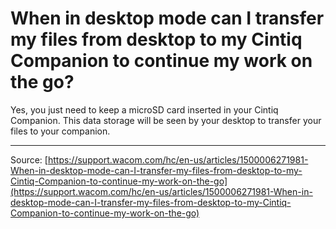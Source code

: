# When in desktop mode can I transfer my files from desktop to my Cintiq Companion to continue my work on the go?

Yes, you just need to keep a microSD card inserted in your Cintiq Companion. This data storage will be seen by your desktop to transfer your files to your companion.

---
Source: [https://support.wacom.com/hc/en-us/articles/1500006271981-When-in-desktop-mode-can-I-transfer-my-files-from-desktop-to-my-Cintiq-Companion-to-continue-my-work-on-the-go](https://support.wacom.com/hc/en-us/articles/1500006271981-When-in-desktop-mode-can-I-transfer-my-files-from-desktop-to-my-Cintiq-Companion-to-continue-my-work-on-the-go)
